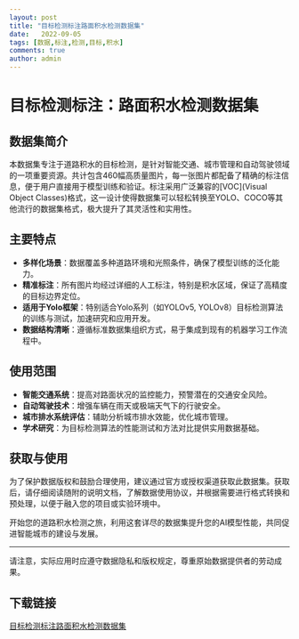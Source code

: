 ```yaml
---
layout: post
title: "目标检测标注路面积水检测数据集"
date:   2022-09-05
tags: [数据,标注,检测,目标,积水]
comments: true
author: admin
---
```

# 目标检测标注：路面积水检测数据集

## 数据集简介

本数据集专注于道路积水的目标检测，是针对智能交通、城市管理和自动驾驶领域的一项重要资源。共计包含460幅高质量图片，每一张图片都配备了精确的标注信息，便于用户直接用于模型训练和验证。标注采用广泛兼容的[VOC](Visual Object Classes)格式，这一设计使得数据集可以轻松转换至YOLO、COCO等其他流行的数据集格式，极大提升了其灵活性和实用性。

## 主要特点

- **多样化场景**：数据覆盖多种道路环境和光照条件，确保了模型训练的泛化能力。
- **精准标注**：所有图片均经过详细的人工标注，特别是积水区域，保证了高精度的目标边界定位。
- **适用于Yolo框架**：特别适合Yolo系列（如YOLOv5, YOLOv8）目标检测算法的训练与测试，加速研究和应用开发。
- **数据结构清晰**：遵循标准数据集组织方式，易于集成到现有的机器学习工作流程中。
  
## 使用范围

- **智能交通系统**：提高对路面状况的监控能力，预警潜在的交通安全风险。
- **自动驾驶技术**：增强车辆在雨天或极端天气下的行驶安全。
- **城市排水系统评估**：辅助分析城市排水效能，优化城市管理。
- **学术研究**：为目标检测算法的性能测试和方法对比提供实用数据基础。

## 获取与使用

为了保护数据版权和鼓励合理使用，建议通过官方或授权渠道获取此数据集。获取后，请仔细阅读随附的说明文档，了解数据使用协议，并根据需要进行格式转换和预处理，以便于融入您的项目或实验环境中。

开始您的道路积水检测之旅，利用这套详尽的数据集提升您的AI模型性能，共同促进智能城市的建设与发展。

---

请注意，实际应用时应遵守数据隐私和版权规定，尊重原始数据提供者的劳动成果。

## 下载链接

[目标检测标注路面积水检测数据集](https://pan.quark.cn/s/261bf0e20411)